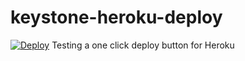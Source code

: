 # keystone-heroku-deploy

[![Deploy](https://www.herokucdn.com/deploy/button.png)](https://heroku.com/deploy?template=https://github.com/MadeByMike/keystone-heroku-deploy)
Testing a one click deploy button for Heroku
